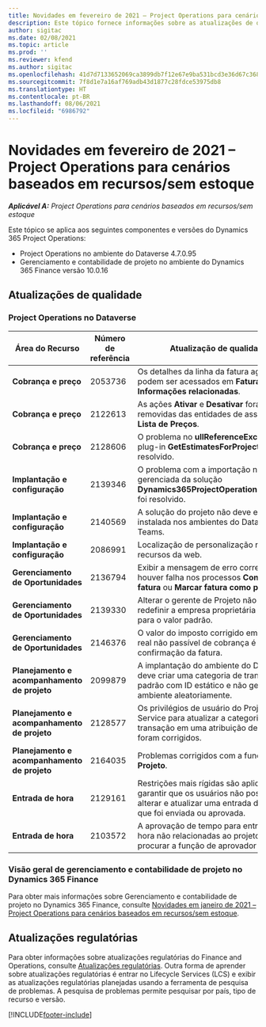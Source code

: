 ```yaml
---
title: Novidades em fevereiro de 2021 – Project Operations para cenários baseados em recursos/sem estoque
description: Este tópico fornece informações sobre as atualizações de qualidade disponíveis na versão de fevereiro de 2021 do Project Operations para cenários baseados em recursos/sem estoque.
author: sigitac
ms.date: 02/08/2021
ms.topic: article
ms.prod: ''
ms.reviewer: kfend
ms.author: sigitac
ms.openlocfilehash: 41d7d7133652069ca3899db7f12e67e9ba531bcd3e36d67c3686a6b637b077d3
ms.sourcegitcommit: 7f8d1e7a16af769adb43d1877c28fdce53975db8
ms.translationtype: HT
ms.contentlocale: pt-BR
ms.lasthandoff: 08/06/2021
ms.locfileid: "6986792"
---
```

# <a name="whats-new-february-2021---project-operations-for-resourcenon-stocked-based-scenarios"></a>Novidades em fevereiro de 2021 – Project Operations para cenários baseados em recursos/sem estoque

_**Aplicável A:** Project Operations para cenários baseados em recursos/sem estoque_

Este tópico se aplica aos seguintes componentes e versões do Dynamics 365 Project Operations:

- Project Operations no ambiente do Dataverse 4.7.0.95
- Gerenciamento e contabilidade de projeto no ambiente do Dynamics 365 Finance versão 10.0.16 

## <a name="quality-updates"></a>Atualizações de qualidade

### <a name="project-operations-on-dataverse"></a>Project Operations no Dataverse

| **Área do Recurso** | **Número de referência** | **Atualização de qualidade** |
| --- | --- | --- |
| **Cobrança e preço** | 2053736 | Os detalhes da linha da fatura agora podem ser acessados em **Fatura** > **Informações relacionadas**. |
| **Cobrança e preço** | 2122613 | As ações **Ativar** e **Desativar** foram removidas das entidades de associação **Lista de Preços**. |
| **Cobrança e preço** | 2128606 | O problema no **ullReferenceException** no plug-in **GetEstimatesForProject** foi resolvido. |
| **Implantação e configuração** | 2139346 | O problema com a importação não gerenciada da solução **Dynamics365ProjectOperationsDualWrite** foi resolvido. |
| **Implantação e configuração** | 2140569 | A solução do projeto não deve estar instalada nos ambientes do Dataverse Teams. |
| **Implantação e configuração** | 2086991 | Localização de personalização restrita de recursos da web. |
| **Gerenciamento de Oportunidades** | 2136794 | Exibir a mensagem de erro correta se houver falha nos processos **Confirmar fatura** ou **Marcar fatura como paga**. |
| **Gerenciamento de Oportunidades** | 2139330 | Alterar o gerente de Projeto não deve redefinir a empresa proprietária de volta para o valor padrão. |
| **Gerenciamento de Oportunidades** | 2146376 | O valor do imposto corrigido em um dado real não passível de cobrança é criado na confirmação da fatura. |
| **Planejamento e acompanhamento de projeto** | 2099879 | A implantação do ambiente do Dataverse deve criar uma categoria de transação padrão com ID estático e não gerar um por ambiente aleatoriamente. |
| **Planejamento e acompanhamento de projeto** | 2128577 | Os privilégios de usuário do Project Service para atualizar a categoria de transação em uma atribuição de recurso foram corrigidos. |
| **Planejamento e acompanhamento de projeto** | 2164035 | Problemas corrigidos com a função **Copiar Projeto**. |
| **Entrada de hora** | 2129161 | Restrições mais rígidas são aplicadas para garantir que os usuários não possam alterar e atualizar uma entrada de tempo que foi enviada ou aprovada. |
| **Entrada de hora** | 2103572 | A aprovação de tempo para entradas de hora não relacionadas ao projeto não deve procurar a função de aprovador do projeto. |

### <a name="project-management-and-accounting-in-dynamics-365-finance"></a>Visão geral de gerenciamento e contabilidade de projeto no Dynamics 365 Finance 

Para obter mais informações sobre Gerenciamento e contabilidade de projeto no Dynamics 365 Finance, consulte [Novidades em janeiro de 2021 – Project Operations para cenários baseados em recursos/sem estoque](whats-new-jan-2021-resource-based.md).


## <a name="regulatory-updates"></a>Atualizações regulatórias

Para obter informações sobre atualizações regulatórias do Finance and Operations, consulte [Atualizações regulatórias](/dynamics365/finance/localizations/regulatory-updates). Outra forma de aprender sobre atualizações regulatórias é entrar no Lifecycle Services (LCS) e exibir as atualizações regulatórias planejadas usando a ferramenta de pesquisa de problemas. A pesquisa de problemas permite pesquisar por país, tipo de recurso e versão.


[!INCLUDE[footer-include](../includes/footer-banner.md)]